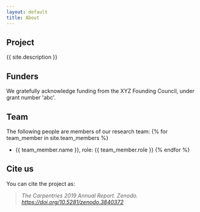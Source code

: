 ```yaml
---
layout: default
title: About
---
```


## Project

{{ site.description }}

## Funders

We gratefully acknowledge funding from the XYZ Founding Council, under grant number 'abc'.

## Team

 The following people are members of our research team:
 {% for team_member in site.team_members %}
 - {{ team_member.name }}, role: {{ team_member.role }}
 {% endfor %}

## Cite us

You can cite the project as:

> *The Carpentries 2019 Annual Report. Zenodo. https://doi.org/10.5281/zenodo.3840372*
